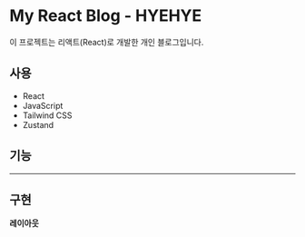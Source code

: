 # My React Blog - HYEHYE
이 프로젝트는 리액트(React)로 개발한 개인 블로그입니다.

## 사용
- React
- JavaScript
- Tailwind CSS
- Zustand

## 기능

---

## 구현
**레이아웃**
